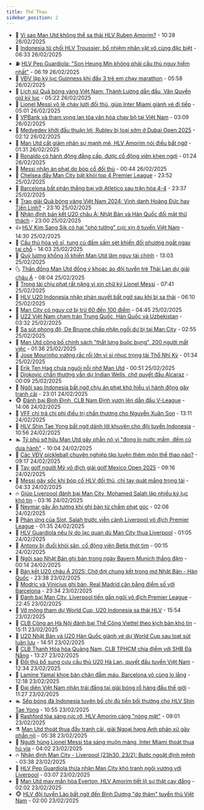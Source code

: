```yaml
---
title: Thể Thao
sidebar_position: 2
---
```


<!-- dantri-the-thao:START -->
- 🎡 [Vì sao Man Utd không thể sa thải HLV Ruben Amorim?](https://dantri.com.vn/the-thao/vi-sao-man-utd-khong-the-sa-thai-hlv-ruben-amorim-20250226172754446.htm) - 10:28 26/02/2025
- 💯 [Indonesia từ chối HLV Troussier, bổ nhiệm nhân vật vô cùng đặc biệt](https://dantri.com.vn/the-thao/indonesia-tu-choi-hlv-troussier-bo-nhiem-nhan-vat-vo-cung-dac-biet-20250226133333244.htm) - 06:33 26/02/2025
- ⛽️ [HLV Pep Guardiola: &quot;Son Heung Min không phải cầu thủ nguy hiểm nhất&quot;](https://dantri.com.vn/the-thao/hlv-pep-guardiola-son-heung-min-khong-phai-cau-thu-nguy-hiem-nhat-20250226125606755.htm) - 06:19 26/02/2025
- 💃 [VĐV lập kỷ lục Guinness khi đẩy 3 trẻ em chạy marathon](https://dantri.com.vn/the-thao/vdv-lap-ky-luc-guinness-khi-day-3-tre-em-chay-marathon-20250226125736334.htm) - 05:58 26/02/2025
- 🌈 [Lịch sử Quả bóng vàng Việt Nam: Thành Lương dẫn đầu, Văn Quyến giữ kỷ lục](https://dantri.com.vn/the-thao/lich-su-qua-bong-vang-viet-nam-thanh-luong-dan-dau-van-quyen-giu-ky-luc-20250226120545653.htm) - 05:22 26/02/2025
- 🦅 [Lionel Messi vô lê cháy lưới đối thủ, giúp Inter Miami giành vé đi tiếp](https://dantri.com.vn/the-thao/lionel-messi-vo-le-chay-luoi-doi-thu-giup-inter-miami-gianh-ve-di-tiep-20250226114137435.htm) - 05:01 26/02/2025
- 🌝 [VPBank và tham vọng lan tỏa văn hóa chạy bộ tại Việt Nam](https://dantri.com.vn/the-thao/vpbank-va-tham-vong-lan-toa-van-hoa-chay-bo-tai-viet-nam-20250226095048810.htm) - 03:09 26/02/2025
- 🚀 [Medvedev khởi đầu thuận lợi, Rublev bị loại sớm ở Dubai Open 2025](https://dantri.com.vn/the-thao/medvedev-khoi-dau-thuan-loi-rublev-bi-loai-som-o-dubai-open-2025-20250226090948894.htm) - 02:12 26/02/2025
- 🎉 [Man Utd cắt giảm nhân sự mạnh mẽ, HLV Amorim nói điều bất ngờ](https://dantri.com.vn/the-thao/man-utd-cat-giam-nhan-su-manh-me-hlv-amorim-noi-dieu-bat-ngo-20250226081929398.htm) - 01:31 26/02/2025
- 📝 [Ronaldo có hành động đẳng cấp, được cổ động viên khen ngợi](https://dantri.com.vn/the-thao/ronaldo-co-hanh-dong-dang-cap-duoc-co-dong-vien-khen-ngoi-20250226075022360.htm) - 01:24 26/02/2025
- 🦄 [Messi nhận án phạt do bóp cổ đối thủ](https://dantri.com.vn/the-thao/messi-nhan-an-phat-do-bop-co-doi-thu-20250226074339419.htm) - 00:44 26/02/2025
- 🎉 [Chelsea đẩy Man City bật khỏi top 4 Premier League](https://dantri.com.vn/the-thao/chelsea-day-man-city-bat-khoi-top-4-premier-league-20250226065242592.htm) - 23:52 25/02/2025
- 💼 [Barcelona bất phân thắng bại với Atletico sau trận hòa 4-4](https://dantri.com.vn/the-thao/barcelona-bat-phan-thang-bai-voi-atletico-sau-tran-hoa-4-4-20250226063733609.htm) - 23:37 25/02/2025
- 🤡 [Trao giải Quả bóng vàng Việt Nam 2024: Vinh danh Hoàng Đức hay Tiến Linh?](https://dantri.com.vn/the-thao/trao-giai-qua-bong-vang-viet-nam-2024-vinh-danh-hoang-duc-hay-tien-linh-20250225160911160.htm) - 23:10 25/02/2025
- 🦆 [Nhận định bán kết U20 châu Á: Nhật Bản và Hàn Quốc đối mặt thử thách](https://dantri.com.vn/the-thao/nhan-dinh-ban-ket-u20-chau-a-nhat-ban-va-han-quoc-doi-mat-thu-thach-20250225154432402.htm) - 23:00 25/02/2025
- 👍 [HLV Kim Sang Sik có hai &quot;phó tướng&quot; cực xịn ở tuyển Việt Nam](https://dantri.com.vn/the-thao/hlv-kim-sang-sik-co-hai-pho-tuong-cuc-xin-o-tuyen-viet-nam-20250225210611296.htm) - 14:30 25/02/2025
- 💼 [Cầu thủ hóa võ sĩ, tung cú đấm sấm sét khiến đối phương ngất ngay tại chỗ](https://dantri.com.vn/the-thao/cau-thu-hoa-vo-si-tung-cu-dam-sam-set-khien-doi-phuong-ngat-ngay-tai-cho-20250225200252580.htm) - 14:03 25/02/2025
- 🦒 [Quỹ lương khổng lồ khiến Man Utd lâm nguy tài chính](https://dantri.com.vn/the-thao/quy-luong-khong-lo-khien-man-utd-lam-nguy-tai-chinh-20250225194938710.htm) - 13:03 25/02/2025
- 🌜 [Thần đồng Man Utd đồng ý khoác áo đội tuyển trẻ Thái Lan dự giải châu Á](https://dantri.com.vn/the-thao/than-dong-man-utd-dong-y-khoac-ao-doi-tuyen-tre-thai-lan-du-giai-chau-a-20250225120457251.htm) - 08:04 25/02/2025
- 🦆 [Trọng tài chịu phạt rất nặng vì xin chữ ký Lionel Messi](https://dantri.com.vn/the-thao/trong-tai-chiu-phat-rat-nang-vi-xin-chu-ky-lionel-messi-20250225143940569.htm) - 07:41 25/02/2025
- 💪 [HLV U20 Indonesia nhận phán quyết bất ngờ sau khi bị sa thải](https://dantri.com.vn/the-thao/hlv-u20-indonesia-nhan-phan-quyet-bat-ngo-sau-khi-bi-sa-thai-20250225131016034.htm) - 06:10 25/02/2025
- 🧠 [Man City có nguy cơ bị trừ 60 đến 100 điểm](https://dantri.com.vn/the-thao/man-city-co-nguy-co-bi-tru-60-den-100-diem-20250225112847738.htm) - 04:45 25/02/2025
- 🦄 [U22 Việt Nam chạm trán Trung Quốc, Hàn Quốc và Uzbekistan](https://dantri.com.vn/the-thao/u22-viet-nam-cham-tran-trung-quoc-han-quoc-va-uzbekistan-20250225101920938.htm) - 03:32 25/02/2025
- 🥸 [Sa sút phong độ, De Bruyne chấp nhận ngồi dự bị tại Man City](https://dantri.com.vn/the-thao/sa-sut-phong-do-de-bruyne-chap-nhan-ngoi-du-bi-tai-man-city-20250225091442482.htm) - 02:55 25/02/2025
- 🤠 [Man Utd công bố chính sách &quot;thắt lưng buộc bụng&quot;, 200 người mất việc](https://dantri.com.vn/the-thao/man-utd-cong-bo-chinh-sach-that-lung-buoc-bung-200-nguoi-mat-viec-20250225083604166.htm) - 01:36 25/02/2025
- 👺 [Jose Mourinho vướng rắc rối lớn vì sỉ nhục trọng tài Thổ Nhĩ Kỳ](https://dantri.com.vn/the-thao/jose-mourinho-vuong-rac-roi-lon-vi-si-nhuc-trong-tai-tho-nhi-ky-20250225080930295.htm) - 01:34 25/02/2025
- 📝 [Erik Ten Hag chưa nguôi nỗi nhớ Man Utd](https://dantri.com.vn/the-thao/erik-ten-hag-chua-nguoi-noi-nho-man-utd-20250225075104631.htm) - 00:51 25/02/2025
- 🦆 [Djokovic chấn thương vẫn dự Indian Wells, chờ quyết đấu Alcaraz](https://dantri.com.vn/the-thao/djokovic-chan-thuong-van-du-indian-wells-cho-quyet-dau-alcaraz-20250225070146067.htm) - 00:09 25/02/2025
- 🥳 [Ngôi sao Indonesia bất ngờ chịu án phạt khó hiểu vì hành động gây tranh cãi](https://dantri.com.vn/the-thao/ngoi-sao-indonesia-bat-ngo-chiu-an-phat-kho-hieu-vi-hanh-dong-gay-tranh-cai-20250224233243876.htm) - 23:01 24/02/2025
- 🐵 [Đánh bại Bình Định, CLB Nam Định vươn lên dẫn đầu V-League](https://dantri.com.vn/the-thao/danh-bai-binh-dinh-clb-nam-dinh-vuon-len-dan-dau-v-league-20250224205315107.htm) - 14:06 24/02/2025
- 🤩 [VFF chi trả chi phí điều trị chấn thương cho Nguyễn Xuân Son](https://dantri.com.vn/the-thao/vff-chi-tra-chi-phi-dieu-tri-chan-thuong-cho-nguyen-xuan-son-20250224201100577.htm) - 13:11 24/02/2025
- 🤠 [HLV Shin Tae Yong bất ngờ dành lời khuyên cho đội tuyển Indonesia](https://dantri.com.vn/the-thao/hlv-shin-tae-yong-bat-ngo-danh-loi-khuyen-cho-doi-tuyen-indonesia-20250224172349212.htm) - 10:56 24/02/2025
- 🏊 [Tỷ phú sở hữu Man Utd gây phẫn nộ vì &quot;đong lọ nước mắm, đếm củ dưa hành&quot;](https://dantri.com.vn/the-thao/ty-phu-so-huu-man-utd-gay-phan-no-vi-dong-lo-nuoc-mam-dem-cu-dua-hanh-20250224170357287.htm) - 10:04 24/02/2025
- 🗽 [Các VĐV pickleball chuyên nghiệp tập luyện thêm môn thể thao nào?](https://dantri.com.vn/the-thao/cac-vdv-pickleball-chuyen-nghiep-tap-luyen-them-mon-the-thao-nao-20250224161657134.htm) - 09:17 24/02/2025
- 🚀 [Tay golf người Mỹ vô địch giải golf Mexico Open 2025](https://dantri.com.vn/the-thao/tay-golf-nguoi-my-vo-dich-giai-golf-mexico-open-2025-20250224164942224.htm) - 09:16 24/02/2025
- 🎉 [Messi gây sốc khi bóp cổ HLV đối thủ, chỉ tay quát mắng trọng tài](https://dantri.com.vn/the-thao/messi-gay-soc-khi-bop-co-hlv-doi-thu-chi-tay-quat-mang-trong-tai-20250224113310339.htm) - 04:33 24/02/2025
- 🔥 [Giúp Liverpool đánh bại Man City, Mohamed Salah lập nhiều kỷ lục khó tin](https://dantri.com.vn/the-thao/giup-liverpool-danh-bai-man-city-mohamed-salah-lap-nhieu-ky-luc-kho-tin-20250224074555668.htm) - 03:16 24/02/2025
- 🎉 [Neymar gây ấn tượng khi ghi bàn từ chấm phạt góc](https://dantri.com.vn/the-thao/neymar-gay-an-tuong-khi-ghi-ban-tu-cham-phat-goc-20250224085741786.htm) - 02:06 24/02/2025
- 🎡 [Phản ứng của Slot, Salah trước viễn cảnh Liverpool vô địch Premier League](https://dantri.com.vn/the-thao/phan-ung-cua-slot-salah-truoc-vien-canh-liverpool-vo-dich-premier-league-20250224070640820.htm) - 01:35 24/02/2025
- 🐻 [HLV Guardiola nêu lý do lạc quan dù Man City thua Liverpool](https://dantri.com.vn/the-thao/hlv-guardiola-neu-ly-do-lac-quan-du-man-city-thua-liverpool-20250224060824113.htm) - 01:05 24/02/2025
- 🌊 [Antony bị đuổi khỏi sân, cổ động viên Betis thót tim](https://dantri.com.vn/the-thao/antony-bi-duoi-khoi-san-co-dong-vien-betis-thot-tim-20250224063655761.htm) - 00:15 24/02/2025
- 💃 [Ngôi sao Nhật Bản ghi bàn trong ngày Bayern Munich thắng đậm](https://dantri.com.vn/the-thao/ngoi-sao-nhat-ban-ghi-ban-trong-ngay-bayern-munich-thang-dam-20250224070143745.htm) - 00:14 24/02/2025
- 🤔 [Bán kết U20 châu Á 2025: Chờ đợi chung kết trong mơ Nhật Bản - Hàn Quốc](https://dantri.com.vn/the-thao/ban-ket-u20-chau-a-2025-cho-doi-chung-ket-trong-mo-nhat-ban-han-quoc-20250224001811822.htm) - 23:38 23/02/2025
- 🤭 [Modric và Vinicius ghi bàn, Real Madrid cân bằng điểm số với Barcelona](https://dantri.com.vn/the-thao/modric-va-vinicius-ghi-ban-real-madrid-can-bang-diem-so-voi-barcelona-20250224063248863.htm) - 23:34 23/02/2025
- 👹 [Đánh bại Man City, Liverpool tiến gần ngôi vô địch Premier League](https://dantri.com.vn/the-thao/danh-bai-man-city-liverpool-tien-gan-ngoi-vo-dich-premier-league-20250224054247717.htm) - 22:45 23/02/2025
- 🗽 [Vỡ mộng tham dự World Cup, U20 Indonesia sa thải HLV](https://dantri.com.vn/the-thao/vo-mong-tham-du-world-cup-u20-indonesia-sa-thai-hlv-20250223225438698.htm) - 15:54 23/02/2025
- 🥳 [CLB Công an Hà Nội đánh bại Thể Công Viettel theo kịch bản khó tin](https://dantri.com.vn/the-thao/clb-cong-an-ha-noi-danh-bai-the-cong-viettel-theo-kich-ban-kho-tin-20250223220241862.htm) - 15:11 23/02/2025
- 💃 [U20 Nhật Bản và U20 Hàn Quốc giành vé dự World Cup sau loạt sút luân lưu](https://dantri.com.vn/the-thao/u20-nhat-ban-va-u20-han-quoc-gianh-ve-du-world-cup-sau-loat-sut-luan-luu-20250223214100702.htm) - 14:51 23/02/2025
- 🧰 [CLB Thanh Hóa hòa Quảng Nam, CLB TPHCM chia điểm với SHB Đà Nẵng](https://dantri.com.vn/the-thao/clb-thanh-hoa-hoa-quang-nam-clb-tphcm-chia-diem-voi-shb-da-nang-20250223201832364.htm) - 13:27 23/02/2025
- 💪 [Đối thủ bổ sung cựu cầu thủ U20 Hà Lan, quyết đấu tuyển Việt Nam](https://dantri.com.vn/the-thao/doi-thu-bo-sung-cuu-cau-thu-u20-ha-lan-quyet-dau-tuyen-viet-nam-20250223193420272.htm) - 12:34 23/02/2025
- 🚀 [Lamine Yamal khoe bàn chân đẫm máu, Barcelona vô cùng lo lắng](https://dantri.com.vn/the-thao/lamine-yamal-khoe-ban-chan-dam-mau-barcelona-vo-cung-lo-lang-20250223160006825.htm) - 12:18 23/02/2025
- 🤠 [Đại diện Việt Nam nhận trái đắng tại giải bóng rổ hàng đầu thế giới](https://dantri.com.vn/the-thao/dai-dien-viet-nam-nhan-trai-dang-tai-giai-bong-ro-hang-dau-the-gioi-20250223132438199.htm) - 11:27 23/02/2025
- 🏊 [Sếp bóng đá Indonesia tuyên bố chi đủ tiền bồi thường cho HLV Shin Tae Yong](https://dantri.com.vn/the-thao/sep-bong-da-indonesia-tuyen-bo-chi-du-tien-boi-thuong-cho-hlv-shin-tae-yong-20250223161837040.htm) - 10:55 23/02/2025
- 🦄 [Rashford tỏa sáng rực rỡ, HLV Amorim càng &quot;nóng mặt&quot;](https://dantri.com.vn/the-thao/rashford-toa-sang-ruc-ro-hlv-amorim-cang-nong-mat-20250223153516469.htm) - 09:01 23/02/2025
- ⚗️ [Man Utd thoát thua đầy tranh cãi, giải Ngoại hạng Anh phán xử gây phẫn nộ](https://dantri.com.vn/the-thao/man-utd-thoat-thua-day-tranh-cai-giai-ngoai-hang-anh-phan-xu-gay-phan-no-20250223123727503.htm) - 05:38 23/02/2025
- 🥷 [Người hùng Lionel Messi tỏa sáng muộn màng, Inter Miami thoát thua hú vía](https://dantri.com.vn/the-thao/nguoi-hung-lionel-messi-toa-sang-muon-mang-inter-miami-thoat-thua-hu-via-20250223110244590.htm) - 04:02 23/02/2025
- 🔥 [Nhận định Man City - Liverpool &lpar;23h30, 23/2&rpar;: Bước ngoặt định mệnh](https://dantri.com.vn/the-thao/nhan-dinh-man-city-liverpool-23h30-232-buoc-ngoat-dinh-menh-20250223103805818.htm) - 03:38 23/02/2025
- 🦅 [HLV Pep Guardiola thừa nhận Man City khó tranh ngôi vương với Liverpool](https://dantri.com.vn/the-thao/hlv-pep-guardiola-thua-nhan-man-city-kho-tranh-ngoi-vuong-voi-liverpool-20250223094319236.htm) - 03:07 23/02/2025
- 🌝 [Man Utd may mắn hòa Everton, HLV Amorim tiết lộ sự thật cay đắng](https://dantri.com.vn/the-thao/man-utd-may-man-hoa-everton-hlv-amorim-tiet-lo-su-that-cay-dang-20250223084258830.htm) - 02:02 23/02/2025
- 🐵 [HLV đội tuyển Lào bất ngờ đến Bình Dương &quot;do thám&quot; tuyển thủ Việt Nam](https://dantri.com.vn/the-thao/hlv-doi-tuyen-lao-bat-ngo-den-binh-duong-do-tham-tuyen-thu-viet-nam-20250222233825335.htm) - 02:00 23/02/2025<!-- dantri-the-thao:END -->
